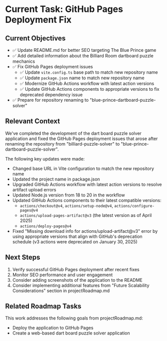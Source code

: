 # Current Task: GitHub Pages Deployment Fix

## Current Objectives
- ✅ Update README.md for better SEO targeting The Blue Prince game
- ✅ Add detailed information about the Billiard Room dartboard puzzle mechanics
- ✅ Fix GitHub Pages deployment issues
  - ✅ Update `vite.config.ts` base path to match new repository name
  - ✅ Update `package.json` name to match new repository name
  - ✅ Modernize GitHub Actions workflow with latest action versions
  - ✅ Update GitHub Actions components to appropriate versions to fix deprecated dependency issue
- ✅ Prepare for repository renaming to "blue-prince-dartboard-puzzle-solver"

## Relevant Context
We've completed the development of the dart board puzzle solver application and fixed the GitHub Pages deployment issues that arose after renaming the repository from "billiard-puzzle-solver" to "blue-prince-dartboard-puzzle-solver".

The following key updates were made:
- Changed base URL in Vite configuration to match the new repository name
- Updated the project name in package.json
- Upgraded GitHub Actions workflow with latest action versions to resolve artifact upload errors
- Updated Node.js version from 18 to 20 in the workflow
- Updated GitHub Actions components to their latest compatible versions:
  - `actions/checkout@v4`, `actions/setup-node@v4`, `actions/configure-pages@v4`
  - `actions/upload-pages-artifact@v3` (the latest version as of April 2025)
  - `actions/deploy-pages@v4`
- Fixed "Missing download info for actions/upload-artifact@v3" error by using appropriate versions that align with GitHub's deprecation schedule (v3 actions were deprecated on January 30, 2025)

## Next Steps
1. Verify successful GitHub Pages deployment after recent fixes
2. Monitor SEO performance and user engagement
3. Consider adding screenshots of the application to the README
4. Consider implementing additional features from "Future Scalability Considerations" section in projectRoadmap.md

## Related Roadmap Tasks
This work addresses the following goals from projectRoadmap.md:
- Deploy the application to GitHub Pages
- Create a web-based dart board puzzle solver application
